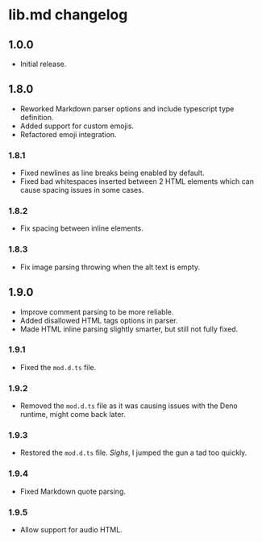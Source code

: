 # lib.md changelog

## 1.0.0

- Initial release.

## 1.8.0

- Reworked Markdown parser options and include typescript type definition.
- Added support for custom emojis.
- Refactored emoji integration.

### 1.8.1

- Fixed newlines as line breaks being enabled by default.
- Fixed bad whitespaces inserted between 2 HTML elements which can cause spacing issues in some cases.

### 1.8.2

- Fix spacing between inline elements.

### 1.8.3

- Fix image parsing throwing when the alt text is empty.

## 1.9.0

- Improve comment parsing to be more reliable.
- Added disallowed HTML tags options in parser.
- Made HTML inline parsing slightly smarter, but still not fully fixed.

### 1.9.1

- Fixed the `mod.d.ts` file.

### 1.9.2

- Removed the `mod.d.ts` file as it was causing issues with the Deno runtime, might come back later.

### 1.9.3

- Restored the `mod.d.ts` file. *Sighs*, I jumped the gun a tad too quickly.

### 1.9.4

- Fixed Markdown quote parsing.

### 1.9.5

- Allow support for audio HTML.
